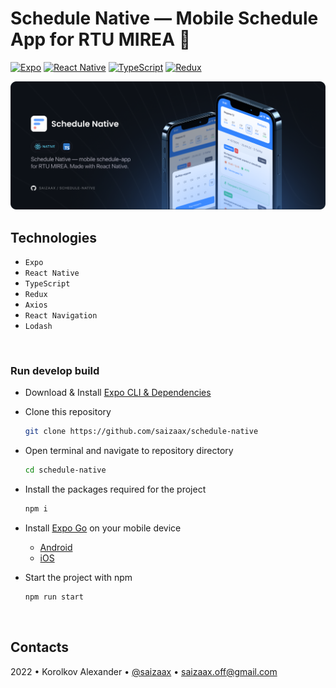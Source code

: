 # Schedule Native — Mobile Schedule App for RTU MIREA 📱

[![Expo](https://img.shields.io/badge/Expo-eeeeee?logo=expo&logoColor=000020)](https://reactnative.dev/)
[![React Native](https://img.shields.io/badge/React%20Native-282C34?logo=react&logoColor=white)](https://reactnative.dev/)
[![TypeScript](https://img.shields.io/badge/TypeScript-3178C6?logo=typescript&logoColor=white)](https://www.typescriptlang.org/)
[![Redux](https://img.shields.io/badge/Redux-764ABC?logo=redux&logoColor=white)](https://www.typescriptlang.org/)

![](preview.png)

## Technologies

- `Expo`
- `React Native`
- `TypeScript`
- `Redux`
- `Axios`
- `React Navigation`
- `Lodash`

<br>

### Run develop build

* Download & Install [Expo CLI & Dependencies](https://docs.expo.dev/get-started/installation/)

* Clone this repository
    ```bash
    git clone https://github.com/saizaax/schedule-native
    ```

* Open terminal and navigate to repository directory
    ```bash
    cd schedule-native
    ```

* Install the packages required for the project
    ```bash
    npm i
    ```

* Install [Expo Go](https://docs.expo.dev/get-started/installation/#2-expo-go-app-for-ios-and) on your mobile device
  - [Android](https://play.google.com/store/apps/details?id=host.exp.exponent)
  - [iOS](https://apps.apple.com/app/expo-go/id982107779)

* Start the project with npm
    ```bash
    npm run start
    ```

<br>

## Contacts

2022 • Korolkov Alexander • [@saizaax](https://t.me/saizaax) • [saizaax.off@gmail.com](mailto:saizaax.off@gmail.com)